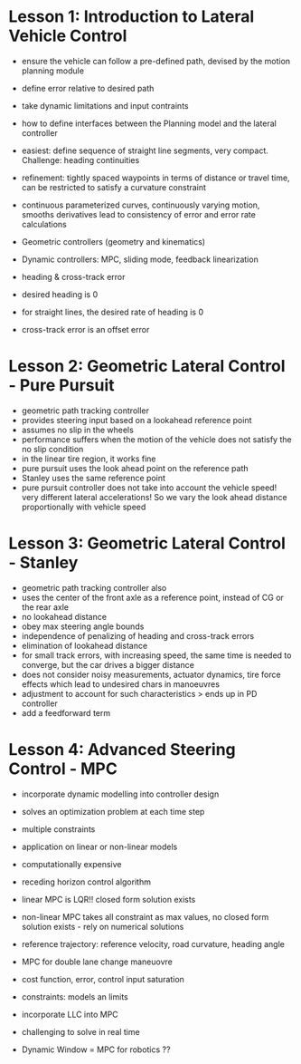 # Lesson 1: Introduction to Lateral Vehicle Control

- ensure the vehicle can follow a pre-defined path, devised by the motion planning module
- define error relative to desired path
- take dynamic limitations and input contraints

- how to define interfaces between the Planning model and the lateral controller
- easiest: define sequence of straight line segments, very compact. Challenge: heading continuities
- refinement: tightly spaced waypoints in terms of distance or travel time, can be restricted to satisfy a curvature constraint
- continuous parameterized curves, continuously varying motion, smooths derivatives lead to consistency of error and error rate calculations
- Geometric controllers (geometry and kinematics)
- Dynamic controllers: MPC, sliding mode, feedback linearization
- heading & cross-track error
- desired heading is 0
- for straight lines, the desired rate of heading is 0
- cross-track error is an offset error

# Lesson 2: Geometric Lateral Control - Pure Pursuit

- geometric path tracking controller
- provides steering input based on a lookahead reference point
- assumes no slip in the wheels
- performance suffers when the motion of the vehicle does not satisfy the no slip condition
- in the linear tire region, it works fine
- pure pursuit uses the look ahead point on the reference path
- Stanley uses the same reference point
- pure pursuit controller does not take into account the vehicle speed! very different lateral accelerations! So we vary the look ahead distance proportionally with vehicle speed

# Lesson 3: Geometric Lateral Control - Stanley

- geometric path tracking controller also
- uses the center of the front axle as a reference point, instead of CG or the rear axle
- no lookahead distance
- obey max steering angle bounds
- independence of penalizing of heading and cross-track errors
- elimination of lookahead distance
- for small track errors, with increasing speed, the same time is needed to converge, but the car drives a bigger distance
- does not consider noisy measurements, actuator dynamics, tire force effects which lead to undesired chars in manoeuvres
- adjustment to account for such characteristics > ends up in PD controller
- add a feedforward term

# Lesson 4: Advanced Steering Control - MPC

- incorporate dynamic modelling into controller design
- solves an optimization problem at each time step
- multiple constraints
- application on linear or non-linear models
- computationally expensive
- receding horizon control algorithm 
- linear MPC is LQR!! closed form solution exists
- non-linear MPC takes all constraint as max values, no closed form solution exists - rely on numerical solutions
- reference trajectory: reference velocity, road curvature, heading angle

- MPC for double lane change maneuovre
- cost function, error, control input saturation
- constraints: models an limits
- incorporate LLC into MPC
- challenging to solve in real time
- Dynamic Window = MPC for robotics ??
